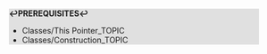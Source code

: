 <div style="margin:2em; background-color: #e0e0e0;">

<strong>↩PREREQUISITES↩</strong>

 * Classes/This Pointer_TOPIC
 * Classes/Construction_TOPIC

</div>

